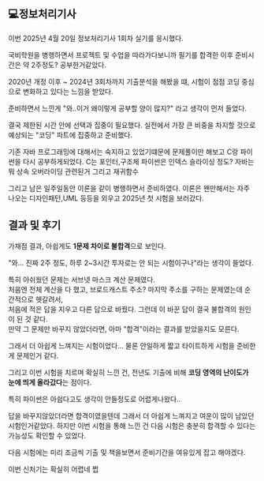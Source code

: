 ## 💻정보처리기사 

이번 2025년 4월 20일 정보처리기사 1회차 실기를 응시했다.

국비학원을 병행하면서 프로젝트 및 수업을 따라가다보니까 필기를 합격한 이후 준비시간은 약 2주정도? 공부한거같았다. 

2020년 개정 이후  ~ 2024년 3회차까지 기출분석을 해봤을 떄,  시험이 점점 코딩 중심으로 변화하고 있다는 느낌을 받았다. 

준비하면서 느낀게 "와..이거 왜이렇게 공부할 양이 많지?" 라고 생각이 먼저 들었다. 

결국 제한된 시간 안에 선택과 집중이 필요했다.  실전에서 가장 큰 비중을 차지할 것으로 예상되는 "코딩" 파트에 집중하고 준비했다.

기존 자바 프로그래밍에 대해서는 숙지하고 있었기떄문에 문제풀이만 해보고 C랑 파이썬을 다시 공부하게되었다.  C는 포인터,구조체 파이썬은 인덱스 슬라이싱 정도? 자바는 뭐 상속 오버라이딩 관련된거 그리고 재귀함수 

그리고 남은 일주일동안 이론을 같이 병행하면서 준비하였다. 이론은 왠만해서는 자주 나오는 디자인패턴,UML 등등을 외우고 2025년 첫 시험을 보러갔다. 

## 결과 및 후기

가채점 결과, 아쉽게도 **1문제 차이로 불합격**으로 보인다.

"와... 진짜 2주 정도, 하루 2~3시간 투자로는 안 되는 시험이구나"라는 생각이 들었다.

특히 아쉬웠던 문제는 서브넷 마스크 계산 문제였다.  
처음엔 전체 계산을 다 했고, 브로드캐스트 주소? 마지막 주소를 구하는 문제였는데 순간적으로 헷갈려서,  
처음에 적은 답을 지우고 다른 답으로 바꿨다. 그런데 이 바꾼 답이 결국 불합격의 원인이 된 것 같다.  
만약 그 문제만 바꾸지 않았더라면, 아마 "합격"이라는 결과를 받았을지도 모른다.  

그래서 더 아쉽게 느껴지는 시험이었다... 물론 안일하게 짧고 타이트하게 시험을 준비한게 문제인거 같다.

그리고 이번 시험을 치르며 확실히 느낀 건, 전년도 기출에 비해 **코딩 영역의 난이도가 눈에 띄게 올라갔다**는 점이다.  

특히 파이썬은 아쉽다고도 생각이 안들정도로 어렵게나왔다.. 

답을 바꾸지않았더라면 합격이였을텐데 그래서 더 아쉽게 느껴지고 여운이 많이 남았던 시험인거같았다. 
하지만 이번 시험을 통해 느낀 건 다음 시험은 충분히 합격할 수 있다는 가능성도 확인할 수 있었다. 

다음 시험에는 미리 조금씩 기출 및 책을보면서 준비기간을 여유있게 잡고 해야겠다. 

이번 신처기는 확실히 어렵네 쩝

